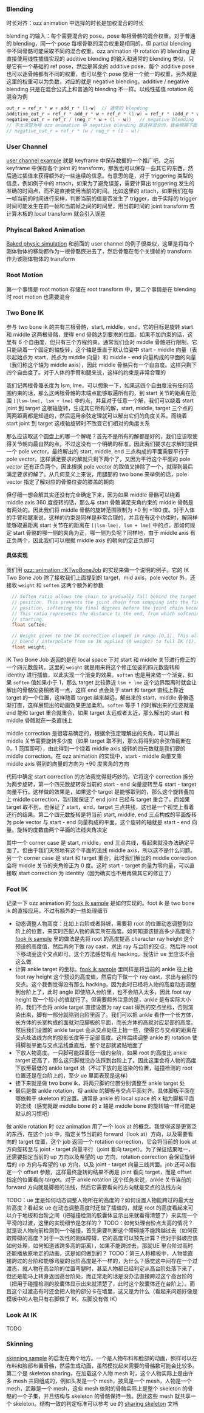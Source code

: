 ### Blending
时长对齐：ozz animation 中选择的时长是加权混合的时长

blending 的输入：每个需要混合的 pose，pose 每根骨骼的混合权重。对于普通的 blending，同一个 pose 每根骨骼的混合权重是相同的，但 partial blending 中不同骨骼可能采取不同的混合权重。ozz animation 中 rotation 的 blending 是直接使用线性插值实现的
additive blending 的输入和通常的 blending 类似，只是它有一个基础的 ref pose，然后是其余的 additive pose，每个 additive pose 也可以逐骨骼都有不同的权重，也可以整个 pose 使用一个统一的权重，另外就是这里的权重可以为负数，对应的就是 negative blending。additive / negative blending 只是在混合公式上和普通的 blending 不一样。以线性插值 rotation 的混合为例
```c++
out_r = ref_r * w + add_r * (1-w)  // 通常的 blending
additive_out_r = ref_r * add_r * w + ref_r * (1-w) = ref_r * (add_r * w + (1 - w)) // additive blending
negative_out_r = ref_r / (neg_r * w + (1 - w))   // negative blending
// 不太清楚为啥 ozz animation 中 negative blending 是这样混合的，我会预期下面的结果
// negative_out_r = ref_r * (w / neg_r + (1 - w))
```
### User Channel
[user channel example](https://guillaumeblanc.github.io/ozz-animation/samples/user_channel/) 就是 keyframe 中保存数据的一个推广吧，之前 keyframe 中保存各个 joint 的 transform，那我也可以保存一些其它的东西，然后通过插值来获得额外的一些连续的信息。有意思的是，对于 triggering 类型的信息，例如例子中的 attach，如果为了避免误差，需要计算出 triggering 发生的准确的时间点，而不是直接使用当前的时间。比如这里的 attach，如果我们在每一帧当前的时间进行采样，判断当前的值是否发生了 trigger，由于实际的 trigger 时间可能发生在前一帧和当前帧之间的时间里，用当前时间的 joint transform 去计算木板的 local transform 就会引入误差
### Phyiscal Baked Animation
[Baked physic simulation](https://guillaumeblanc.github.io/ozz-animation/samples/baked/) 和前面的 user channel 的例子很类似，这里是将每个刚体物体的移动都作为一根骨骼嵌进去了，然后骨骼在每个关键帧的 transform 作为该刚体物体的 transform
### Root Motion
第一个事情是 root motion 存储在 root transform 中，第二个事情是在 blending 时 root motion 也需要混合
### Two Bone IK
参与 two bone ik 的共有三根骨骼，start, middle，end，它的目标是旋转 start 和 middle 这两根骨骼，使得 end 骨骼达到要求的位置。如果不加约束的话，这里有 6 个自由度，但只有三个方程约束。通常我们会对 middle 骨骼进行限制，它只能绕着一个固定的轴旋转，这个轴是垂直于默认位姿中 start - middle 向量（表示起始点为 start，终点为 middle 向量）和 middle - end 向量构成的平面的向量（我们称这个轴为 middle axis），因此 middle 骨骼只有一个自由度。这样只剩下四个自由度了。对于人体的手臂和腿来说，这样的约束是非常合理的

我们记两根骨骼长度为 lsm, lme，可以想象一下，如果这四个自由度没有任何范围约束的话，那么这两根骨骼的末端点能够取遍所有的，到 start 关节的距离在范围 `[|lsm-lme|, lsm + lme]` 中的点，并且对于任意一个解，我们可以绕着 start joint 到 target 这根轴旋转，生成其它所有的解，start, middle, target 三个点的两两距离都是知道的，然后运用余弦定理就可以解出它们的角度关系。而绕着 start joint 到 target 这根轴旋转时不改变它们相对的角度关系

那么应该取这个圆盘上的哪一个解呢？首先不是所有的解都是好的，我们应该取使得关节朝向最自然的点，不过这没有一个明确的标准，因此我们要求在求解时提供一个 pole vector，最终解出的 start, middle, end 三点构成的平面需要平行于 pole vector。这样满足要求的解就只剩下两个了，又因为平行这个平面的 pole vector 还有正负两个，因此根据 pole vector 的取值又排除了一个，就得到最后满足要求的解了。从几何意义上来说，用腿部的 two bone 来举例的话，pole vector 指定了解对应的骨骼位姿的膝盖的朝向

但仔细一想会解其实还没有完全确定下来，因为如果 middle 骨骼可以绕着 middle axis 360 度旋转的话，那么与 start 骨骼满足夹角约束的 middle 骨骼是有两处的。因此我们将 middle 骨骼的旋转范围限制为 +0 到 +180 度。对于人体的手臂和腿来说，这样的约束是同样是非常合理的，并且在有这个约束时，解同样能够取遍距离 start 关节在的距离在 `[|lsm-lme|, lsm + lme]` 中的点。那如何规定 start 骨骼的哪一侧的夹角为正，哪一侧为负呢？同样地，由于 middle axis 有正负两个，因此我们可以根据 middle axis 的朝向约定正负即可

#### 具体实现
我们用 [ozz::animation::IKTwoBoneJob](https://guillaumeblanc.github.io/ozz-animation/documentation/ik/) 的实现来做一个说明的例子。它的 IK Two Bone Job 除了接收我们上面提到的 target，mid axis，pole vector 外，还接收 `weight` 和 `soften` 这两个额外的参数
```c++
  // Soften ratio allows the chain to gradually fall behind the target
  // position. This prevents the joint chain from snapping into the final
  // position, softening the final degrees before the joint chain becomes flat.
  // This ratio represents the distance to the end, from which softening is
  // starting.
  float soften;

  // Weight given to the IK correction clamped in range [0,1]. This allows to
  // blend / interpolate from no IK applied (0 weight) to full IK (1).
  float weight;
```
IK Two Bone Job 返回的是在 local space 下对 start 和 middle 关节进行修正的一个四元数旋转。这里的 `weight` 就是用来将这个修正位姿的四元数旋转和 identity 进行插值，以此实现一个渐变的效果。`soften` 也是用来做一个渐变，如果 `soften` 值如果小于 1，那么 target 比较靠近 `lsm + lme` 这个边界距离时就会让解出的骨骼位姿稍微弯一点，这样 end 点会处于 start 和 target 直线上靠近 target 的一个位置，这样随着 target 越来越远，解出来的 start，middle 骨骼逐渐打直，这样展现出的动画效果更加柔和。`soften` 等于 1 的时解出来的位姿就是 end 能和 target 重合就重合，如果 target 太远或者太近，那么解出的 start 和 middle 骨骼就在一条直线上

middle correction 是很容易确定的，根据余弦定理解出的夹角，可以算出 middle 关节需要旋转多少度（如果 target 取不到，那么将得到的余弦值截断在 0，1 范围即可），由此得到一个绕着 middle axis 旋转的四元数就是我们要的 middle correction。在 ozz animation 的实现中，start - middle 向量叉乘 middle axis 得到的向量的方向为 +90 度夹角的方向

代码中确定 start correction 的方法我觉得挺巧妙的。它将这个 correction 拆分为两步旋转，第一个四元数旋转将当前的 start - end 向量旋转至与 start - target 向量平行。这样做的效果是，如果这个 target 是能够取到的，那么这个旋转叠加上 middle correction，我们就保证了 end joint 已经与 target 重合了，而如果 target 取不到，也保证了 start，end，target 三点共线，这也是一个视觉上看着还行的结果。第二个四元数旋转是将当前 start, middle, end 三点构成的平面旋转为 pole vector 与 start - end 向量构成的平面。这个旋转的轴就是 start - end 向量。旋转的度数由两个平面的法线夹角决定

其中一个 corner case 是 start, middle，end 三点共线，看起来就没办法确定平面了。但由于我们天然地有这个平面的法线 middle axis，所以这不是什么问题。另一个 corner case 是 start 和 target 重合，此时我们解出的 middle correction 会将 middle 关节的夹角修正为 0 度。这时 start - target 向量为零向量，可以直接取 start correction 为 identity（因为确实也不用再做其它的修正了）
### Foot IK
记录一下 ozz animation 的 [fook ik sample](https://guillaumeblanc.github.io/ozz-animation/samples/foot_ik/) 是如何实现的。foot ik 是 two bone ik 的直接应用，不过有额外的一些处理细节
* 动态调整人物高度：比如上台阶或者斜坡，需要将 root 的位置动态调整到台阶上的位置，来实时匹配人物的真实所在高度。如何知道该提高多少高度呢？[fook ik sample](https://guillaumeblanc.github.io/ozz-animation/samples/foot_ik/) 里的做法是先将 root 的高度提高 character ray height 这个预设的高度值，然后再向下做 ray cast，求出 ray 与台阶的交点，然后将 root 下移动至这个交点即可。这个方法感觉有点 hacking，我估计 ue 里应该不会这么做
* 计算 ankle target 的坐标。[fook ik sample](https://guillaumeblanc.github.io/ozz-animation/samples/foot_ik/) 里同样是将当前的 ankle 往上抬 foot ray height 这个预设的高度值，然后向下做一个 ray cast，求出与台阶的交点。这个我倒觉得没有那么 hacking，因为此时已经将人物的高度动态调整到台阶上了，此时 angle 即使陷入台阶里，也不会陷入太多，因此 foot ray height 取一个较小的值就行了。但需要额外注意的是，ankle 是有实际大小的，我们不会将 ankle target 直接设置为 ray cast 得到的交点坐标，否则渲染出来，脚有一部分就陷到台阶里面了。我们可以把 ankle 看作一个长方体，长方体的长宽构成的面就对应脚板的平面，而长方体的高就对应足部的高度。然后我们设置的 ankle target 会从交点处往上抬一些，使得它与交点的距离在交点处法线方向的投影长度等于足部高度。这样后续调整 ankle 的 rotation 使得脚板平面与交点法线垂直后，整个足部就紧贴地面了
* 下放人物高度。一只脚可能踩着低一级的台阶，如果 root 的高度比 ankle target 还高了，那么这只脚就没办法踩到台阶上了。因此这里会将人物的高度下放至最低的 ankle target 处（不过下放的是渲染的位置，碰撞检测的 root 位置还是在台阶上的，至少 ue 里面表现是这样）
* 接下来就是做 two bone ik，将两只脚的位置分别调整至 ankle target 处
* 最后是做 ankle rotation，将 ankle 的脚板与交点平面对齐。具体脚板平面在哪依赖于 skeleton 的设置。通常是 ankle 的 local space 的 x 轴为脚板平面的法线（感觉就跟 middle bone 的 z 轴是 middle bone 的旋转轴一样可能是默认的习惯吧）

做 ankle rotation 时 ozz animation 用了一个 look at 的概念。我觉得这是更宽泛的东西，在这个 job 中，指定关节当前的 forward（look at）方向，以及需要看向的 target 位置，这个 job 返回一个 rotation correction，它会将当前的 look at 方向旋转至与 joint - target 向量平行（joint 看向 target）。为了保证结果唯一，还需要指定当前的 up 方向以及希望的 up 方向，rotation correction 会保证旋转后的 up 方向与希望的 up 方向，以及 joint - target 向量三线共面。job 还可以指定一个 offset 参数，这样最终旋转的结果不再是 joint 看向 target，而是 offset 指定的位置看向 target。对于 ankle rotation 这个任务来说，ankle 关节当前的 forward 方向就是脚板的法线，然后它需要看向的方向就是交点的法线方向

TODO：ue 里是如何动态调整人物所在的高度的？如何设置人物能跨过的最大台阶高度？看起来 ue 在动态调整高度时还做了插值的，就是 root 的高度看起来可以介于地板和台阶之间（把碰撞检测的胶囊体显示出来就看得清楚了）来实现一个平滑的过渡，这里的实现细节是怎样的？
TODO：如何处理台阶点太高的情况？就是说人物向前检测到一个碰撞，首先需要判断这个障碍能不能跨越过去（如何获取障碍的高度？对于一次性的刚体障碍，它的高度可以预先计算？但对于斜坡应该如何处理，如何知道该跨多高的距离），如果不能跨过去，那就UE 里台阶过高时还能播放原地走的动画，这是如何做到的？
TODO：第三人称模板中，人物能直接跨过的台阶和能够弯腿的台阶高度是不一样的，为什么？感觉这中间存在一个过渡态，就人物在高台阶的位置弯腿时，甚至人物都已经判定从高台阶处落下来了，但还是能马上转身返回高台阶处，而正常走的话是没办法直接跨过这个高台阶的（把用于碰撞检测的胶囊体显示出来就清楚了，此时这个胶囊体还在台阶上）。而且这个过渡态有时还会把人物的部分卡在墙里，这又是为什么（看起来问题好像是模板中的人物只有右脚做了 IK，左脚没有做 IK）
### Look At IK
TODO
### Skinning
[skinning sample](https://guillaumeblanc.github.io/ozz-animation/samples/skinning/) 的启发在两个地方。一个是人物布料和脸部的动画，照样可以在布料和脸部布置骨骼，然后生成动画，虽然模拟起来需要的骨骼数可能会比较多。第二个是 skeleton sharing，在加载这个人物 mesh 时，这个人物实际上是由许多 mesh 共同组成的，例如头发是一个 mesh，披风是一个 mesh，人物是一个 mesh，武器是一个 mesh，这些 mesh 依附的骨骼实际上是整个 skeleton 的骨骼的一个子集，并且结构与 skeleton 的骨骼保持一致。因此这些 mesh 就共享一个 skeleton。结构一致的判定标准可以参考 ue 的 [sharing skeleton](https://dev.epicgames.com/documentation/en-us/unreal-engine/skeletons-in-unreal-engine#sharingskeletons) 文档